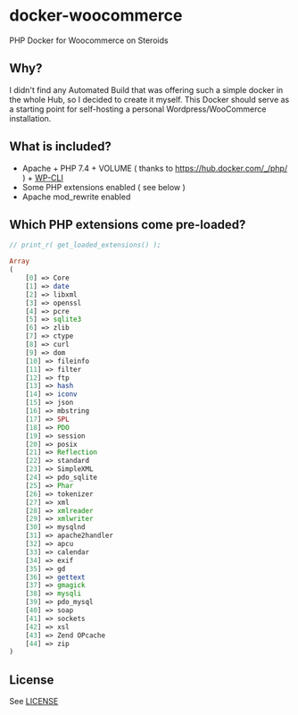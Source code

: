 # docker-woocommerce

PHP Docker for Woocommerce on Steroids

## Why?

I didn't find any Automated Build that was offering such a simple docker in the whole Hub, so I decided to create it myself.
This Docker should serve as a starting point for self-hosting a personal Wordpress/WooCommerce installation.

## What is included?

- Apache + PHP 7.4 + VOLUME ( thanks to https://hub.docker.com/_/php/ ) + [WP-CLI](http://wp-cli.org/)
- Some PHP extensions enabled ( see below )
- Apache mod_rewrite enabled

## Which PHP extensions come pre-loaded?

```php
// print_r( get_loaded_extensions() );

Array
(
    [0] => Core
    [1] => date
    [2] => libxml
    [3] => openssl
    [4] => pcre
    [5] => sqlite3
    [6] => zlib
    [7] => ctype
    [8] => curl
    [9] => dom
    [10] => fileinfo
    [11] => filter
    [12] => ftp
    [13] => hash
    [14] => iconv
    [15] => json
    [16] => mbstring
    [17] => SPL
    [18] => PDO
    [19] => session
    [20] => posix
    [21] => Reflection
    [22] => standard
    [23] => SimpleXML
    [24] => pdo_sqlite
    [25] => Phar
    [26] => tokenizer
    [27] => xml
    [28] => xmlreader
    [29] => xmlwriter
    [30] => mysqlnd
    [31] => apache2handler
    [32] => apcu
    [33] => calendar
    [34] => exif
    [35] => gd
    [36] => gettext
    [37] => gmagick
    [38] => mysqli
    [39] => pdo_mysql
    [40] => soap
    [41] => sockets
    [42] => xsl
    [43] => Zend OPcache
    [44] => zip
)
```

## License

See [LICENSE](LICENSE)
